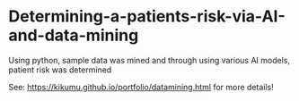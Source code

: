 # Determining-a-patients-risk-via-AI-and-data-mining
Using python, sample data was mined and through using various AI models, patient risk was determined

See: https://kikumu.github.io/portfolio/datamining.html for more details!
